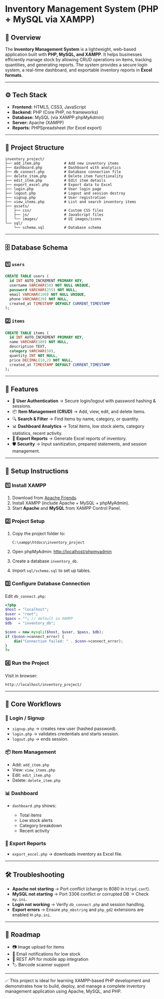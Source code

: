 # Inventory Management System (PHP + MySQL via XAMPP)

## 📌 Overview

The **Inventory Management System** is a lightweight, web-based application built with **PHP, MySQL, and XAMPP**. It helps businesses efficiently manage stock by allowing CRUD operations on items, tracking quantities, and generating reports. The system provides a secure login system, a real-time dashboard, and exportable inventory reports in **Excel formats**.

---

## ⚙️ Tech Stack

* **Frontend:** HTML5, CSS3, JavaScript
* **Backend:** PHP (Core PHP, no frameworks)
* **Database:** MySQL (via XAMPP phpMyAdmin)
* **Server:** Apache (XAMPP)
* **Reports:** PHPSpreadsheet (for Excel export)

---

## 📂 Project Structure

```plaintext
inventory_project/
├── add_item.php           # Add new inventory items
├── dashboard.php          # Dashboard with analytics
├── db_connect.php         # Database connection file
├── delete_item.php        # Delete item functionality
├── edit_item.php          # Edit item details
├── export_excel.php       # Export data to Excel
├── login.php              # User login page
├── logout.php             # Logout and session destroy
├── signup.php             # User registration
├── view_items.php         # List and search inventory items
├── assets/
│   ├── css/               # Custom CSS files
│   ├── js/                # JavaScript files
│   └── images/            # UI images/icons
└── sql/
    └── schema.sql         # Database schema
```

---

## 🗄️ Database Schema

### 1️⃣ `users`

```sql
CREATE TABLE users (
  id INT AUTO_INCREMENT PRIMARY KEY,
  username VARCHAR(50) NOT NULL UNIQUE,
  password VARCHAR(255) NOT NULL,
  email VARCHAR(100) NOT NULL UNIQUE,
  phone VARCHAR(20) NOT NULL,
  created_at TIMESTAMP DEFAULT CURRENT_TIMESTAMP
);
```

### 2️⃣ `items`

```sql
CREATE TABLE items (
  id INT AUTO_INCREMENT PRIMARY KEY,
  name VARCHAR(100) NOT NULL,
  description TEXT,
  category VARCHAR(50),
  quantity INT NOT NULL,
  price DECIMAL(10,2) NOT NULL,
  created_at TIMESTAMP DEFAULT CURRENT_TIMESTAMP
);
```

---

## 🚀 Features

* 🔑 **User Authentication** → Secure login/logout with password hashing & sessions.
* 📦 **Item Management (CRUD)** → Add, view, edit, and delete items.
* 🔍 **Search & Filter** → Find items by name, category, or quantity.
* 📊 **Dashboard Analytics** → Total items, low stock alerts, category statistics, recent activity.
* 📑 **Export Reports** → Generate Excel reports of inventory.
* 🛡️ **Security** → Input sanitization, prepared statements, and session management.

---

## 🔧 Setup Instructions

### 1️⃣ Install XAMPP

1. Download from [Apache Friends](https://www.apachefriends.org/).
2. Install XAMPP (include Apache + MySQL + phpMyAdmin).
3. Start **Apache** and **MySQL** from XAMPP Control Panel.

### 2️⃣ Project Setup

1. Copy the project folder to:

   ```
   C:\xampp\htdocs\inventory_project
   ```
2. Open phpMyAdmin: [http://localhost/phpmyadmin](http://localhost/phpmyadmin)
3. Create a database `inventory_db`.
4. Import `sql/schema.sql` to set up tables.

### 3️⃣ Configure Database Connection

Edit `db_connect.php`:

```php
<?php
$host = "localhost";
$user = "root";
$pass = ""; // default in XAMPP
$db   = "inventory_db";

$conn = new mysqli($host, $user, $pass, $db);
if ($conn->connect_error) {
    die("Connection failed: " . $conn->connect_error);
}
?>
```

### 4️⃣ Run the Project

Visit in browser:

```
http://localhost/inventory_project/
```

---

## 📖 Core Workflows

### 🔑 Login / Signup

* `signup.php` → creates new user (hashed password).
* `login.php` → validates credentials and starts session.
* `logout.php` → ends session.

### 📦 Item Management

* Add: `add_item.php`
* View: `view_items.php`
* Edit: `edit_item.php`
* Delete: `delete_item.php`

### 📊 Dashboard

* `dashboard.php` shows:

  * Total items
  * Low stock alerts
  * Category breakdown
  * Recent activity

### 📑 Export Reports

* `export_excel.php` → downloads inventory as Excel file.

---

## 🛠️ Troubleshooting

* **Apache not starting** → Port conflict (change to 8080 in `httpd.conf`).
* **MySQL not starting** → Port 3306 conflict or corrupted DB → Check `my.ini`.
* **Login not working** → Verify `db_connect.php` and session handling.
* **Export errors** → Ensure `php_mbstring` and `php_gd2` extensions are enabled in `php.ini`.

---

## 📌 Roadmap

* 📷 Image upload for items
* 📩 Email notifications for low stock
* 📱 REST API for mobile app integration
* 🏷 Barcode scanner support

---

✅ This project is ideal for learning XAMPP-based PHP development and demonstrates how to build, deploy, and manage a complete inventory management application using Apache, MySQL, and PHP.
